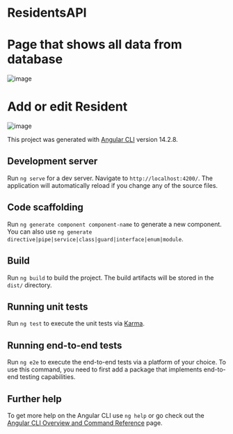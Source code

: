 # ResidentsAPI

# Page that shows all data from database

![image](https://user-images.githubusercontent.com/111191947/211356268-9e1e3736-514e-4b3e-afb3-6891699e1000.png)

# Add or edit Resident

![image](https://user-images.githubusercontent.com/111191947/211356407-04e3ca4d-3bf6-47c9-b94b-8def3c329c2d.png)


This project was generated with [Angular CLI](https://github.com/angular/angular-cli) version 14.2.8.

## Development server

Run `ng serve` for a dev server. Navigate to `http://localhost:4200/`. The application will automatically reload if you change any of the source files.

## Code scaffolding

Run `ng generate component component-name` to generate a new component. You can also use `ng generate directive|pipe|service|class|guard|interface|enum|module`.

## Build

Run `ng build` to build the project. The build artifacts will be stored in the `dist/` directory.

## Running unit tests

Run `ng test` to execute the unit tests via [Karma](https://karma-runner.github.io).

## Running end-to-end tests

Run `ng e2e` to execute the end-to-end tests via a platform of your choice. To use this command, you need to first add a package that implements end-to-end testing capabilities.

## Further help

To get more help on the Angular CLI use `ng help` or go check out the [Angular CLI Overview and Command Reference](https://angular.io/cli) page.
